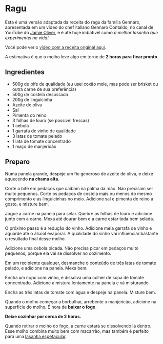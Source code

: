 # Ragu

Esta é uma versão adaptada da receita do ragu da família Gennaro, apresentada em um vídeo do chef italiano Gennaro Contaldo, no canal de YouTube do [Jamie Oliver](https://www.youtube.com/channel/UCpSgg_ECBj25s9moCDfSTsA), e é até hoje imbatível como *a melhor lasanha que experimentei na vida!*

Você pode ver o [vídeo com a receita original aqui](https://www.youtube.com/watch?v=ChzUN_RvMeY).

A estimativa é que o molho leve algo em torno de **2 horas para ficar pronto**.

## Ingredientes

- 500g de bife de qualidade (eu usei coxão mole, mas pode ser brisket ou outra carne de sua preferência)
- 500g de costela desossada
- 200g de linguicinha
- Azeite de oliva
- Sal
- Pimenta do reino
- 3 folhas de louro (se possível frescas)
- 1 cebola
- 1 garrafa de vinho de qualidade
- 3 latas de tomate pelado
- 1 lata de tomate concentrado
- 1 maço de manjericão

## Preparo

Numa panela grande, despeje um fio generoso de azeite de oliva, e deixe aquecendo **na chama alta**.

Corte o bife em pedaços que caibam na palma da mão. Não precisam ser muito pequenos. Corte os pedaços de costela mais ou menos do mesmo comprimento e as linguicinhas no meio. Adicione sal e pimenta do reino a gosto, e misture bem.

Jogue a carne na panela para selar. Quebre as folhas de louro e adicione junto com a carne. Mexa até dourar bem e a carne estar toda bem selada.

O próximo passo é a redução do vinho. Adicione meia garrafa de vinho e aguarde até o álcool evaporar. A qualidade do vinho vai influenciar bastante o resultado final desse molho.

Adicione uma cebola picada. Não precisa picar em pedaços muito pequenos, porque ela vai se dissolver no cozimento.

Em um recipiente qualquer, desmanche o conteúdo de três latas de tomate pelado, e adicione na panela. Mexa bem.

Encha um copo com vinho, e dissolva uma colher de sopa de tomate concentrado. Adicione a mistura lentamente na panela e vá misturando.

Encha as três latas de tomate com água e despeje na panela. Misture bem.

Quando o molho começar a borbulhar, arrebente o manjericão, adicione na superfície do molho. É hora de **baixar o fogo**.

**Deixe cozinhar por cerca de 2 horas.**

Quando retirar o molho do fogo, a carne estará se dissolvendo lá dentro. Esse molho combina muito bem com macarrão, mas também é perfeito para uma [lasanha espetacular](/massas/lasanha-com-ragu-e-molho-branco/index.md).